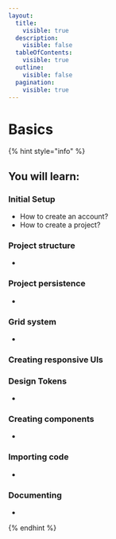```yaml
---
layout:
  title:
    visible: true
  description:
    visible: false
  tableOfContents:
    visible: true
  outline:
    visible: false
  pagination:
    visible: true
---
```


# Basics

{% hint style="info" %}
## You will learn:



### Initial Setup

* How to create an account?
* How to create a project?



### Project structure

*



### Project persistence

*



### Grid system

*



### Creating responsive UIs



### Design Tokens

*

### Creating components

*



### Importing code

*

###

### Documenting

*


{% endhint %}

